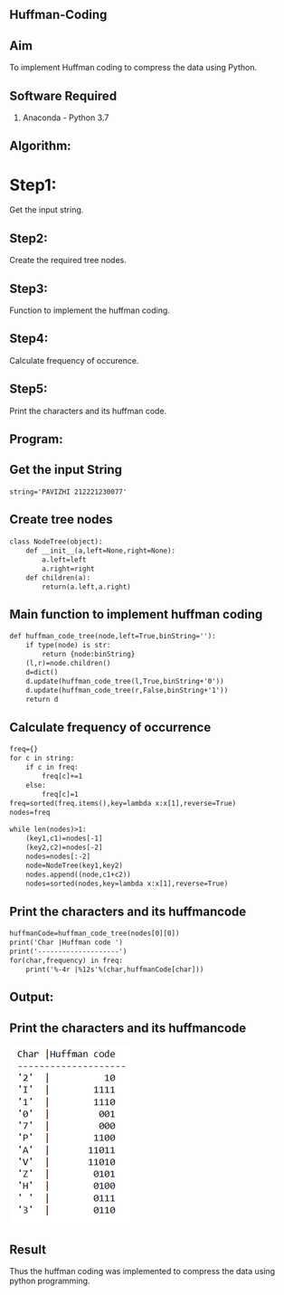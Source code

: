 ## Huffman-Coding
## Aim
   To implement Huffman coding to compress the data using Python.

## Software Required
1. Anaconda - Python 3.7

## Algorithm:
# Step1:
Get the input string.

## Step2:
Create the required tree nodes.

## Step3:
Function to implement the huffman coding.

## Step4:
Calculate frequency of occurence.

## Step5:
Print the characters and its huffman code.
## Program:

## Get the input String 
```
string='PAVIZHI 212221230077'
```
## Create tree nodes
```
class NodeTree(object):
    def __init__(a,left=None,right=None):
        a.left=left
        a.right=right
    def children(a):
        return(a.left,a.right)
```
## Main function to implement huffman coding
```
def huffman_code_tree(node,left=True,binString=''):
    if type(node) is str:
        return {node:binString}
    (l,r)=node.children()
    d=dict()
    d.update(huffman_code_tree(l,True,binString+'0'))
    d.update(huffman_code_tree(r,False,binString+'1'))
    return d
```
## Calculate frequency of occurrence
```
freq={}
for c in string:
    if c in freq:
        freq[c]+=1
    else:
        freq[c]=1
freq=sorted(freq.items(),key=lambda x:x[1],reverse=True)
nodes=freq
```

```
while len(nodes)>1:
    (key1,c1)=nodes[-1]
    (key2,c2)=nodes[-2]
    nodes=nodes[:-2]
    node=NodeTree(key1,key2)
    nodes.append((node,c1+c2))
    nodes=sorted(nodes,key=lambda x:x[1],reverse=True)
```
## Print the characters and its huffmancode
```
huffmanCode=huffman_code_tree(nodes[0][0])
print('Char |Huffman code ')
print('--------------------')
for(char,frequency) in freq:
    print('%-4r |%12s'%(char,huffmanCode[char]))
```

## Output:
## Print the characters and its huffmancode
![](./1.png)


## Result
Thus the huffman coding was implemented to compress the data using python programming.
